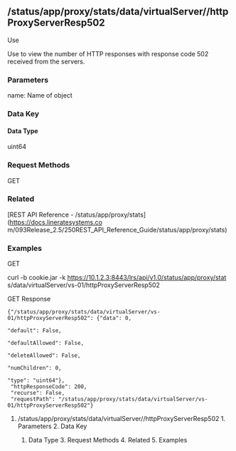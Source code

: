 ## /status/app/proxy/stats/data/virtualServer/<name>/httpProxyServerResp502

Use

Use to view the number of HTTP responses with response code 502 received from
the servers.

### Parameters

name: Name of object

### Data Key

#### Data Type

uint64

### Request Methods

GET

### Related

[REST API Reference - /status/app/proxy/stats](https://docs.lineratesystems.co
m/093Release_2.5/250REST_API_Reference_Guide/status/app/proxy/stats)

### Examples

GET

curl -b cookie.jar -k https://10.1.2.3:8443/lrs/api/v1.0/status/app/proxy/stat
s/data/virtualServer/vs-01/httpProxyServerResp502

GET Response

    
    {"/status/app/proxy/stats/data/virtualServer/vs-01/httpProxyServerResp502": {"data": 0,
                                                                               "default": False,
                                                                               "defaultAllowed": False,
                                                                               "deleteAllowed": False,
                                                                               "numChildren": 0,
                                                                               "type": "uint64"},
     "httpResponseCode": 200,
     "recurse": False,
     "requestPath": "/status/app/proxy/stats/data/virtualServer/vs-01/httpProxyServerResp502"}
    

  1. /status/app/proxy/stats/data/virtualServer/<name>/httpProxyServerResp502
    1. Parameters
    2. Data Key
      1. Data Type
    3. Request Methods
    4. Related
    5. Examples

